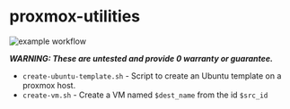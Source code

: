 # proxmox-utilities

![example workflow](https://github.com/zerodaysec/promo-utilities/actions/workflows/ci.yml/badge.svg)

***WARNING: These are untested and provide 0 warranty or guarantee.***

* `create-ubuntu-template.sh` - Script to create an Ubuntu template on a proxmox host.
* `create-vm.sh` - Create a VM named `$dest_name` from the id `$src_id`
